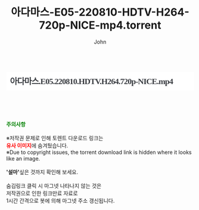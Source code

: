 ﻿---
layout: post
title:  "아다마스-E05-220810-HDTV-H264-720p-NICE-mp4.torrent"
author: John
categories: [ 드라마 ]
tags: [  ]
image:  
description: "아다마스-E05-220810-HDTV-H264-720p-NICE-mp4 torrent 정보 공유"
toc: true
toc_sticky: true
---

<br>
<div class="view-img">
</div><div class="view-content" itemprop="description">
<h1 style="margin:0px;font-size:22px;font-family:dotum;line-height:50px;color:rgb(59,62,67);padding:0px 10px;border:0px;white-space:nowrap;letter-spacing:-1px;background-color:rgb(255,255,255);">아다마스.E05.220810.HDTV.H264.720p-NICE.mp4</h1> </div>
    
<br><br><br>
<p data-ke-size="size16"><b><span style="color: green;">주의사항</span></b><br /><br />※저작권 문제로 인해 토렌트 다운로드 링크는<br /><b><span style="color: red;">유사 이미지</span></b>에 숨겨뒀습니다.<br />※Due to copyright issues, the torrent download link is hidden where it looks like an image.<br /><br /><b>'설마'</b>싶은 것까지 확인해 보세요.<br /><br />숨김링크 클릭 시 마그넷 나타나지 않는 것은<br />저작권으로 인한 링크만료 자료로<br />1시간 간격으로 봇에 의해 마그넷 주소 갱신됩니다.</p>
